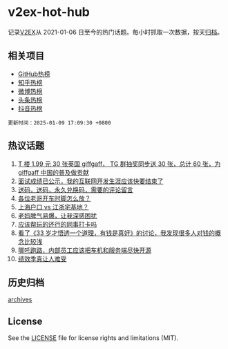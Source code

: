 # v2ex-hot-hub

 记录[V2EX](https://www.v2ex.com/)从 2021-01-06 日至今的热门话题。每小时抓取一次数据，按天[归档](archives)。
 
 ## 相关项目

- [GitHub热榜](https://github.com/snaildev/github-hot-hub)
- [知乎热榜](https://github.com/snaildev/zhihu-hot-hub)
- [微博热榜](https://github.com/snaildev/weibo-hot-hub)
- [头条热榜](https://github.com/snaildev/toutiao-hot-hub)
- [抖音热榜](https://github.com/snaildev/douyin-hot-hub)


 `更新时间：2025-01-09 17:09:30 +0800`

## 热议话题

1. [T 楼 1.99 元 30 张英国 giffgaff， TG 群抽奖同步送 30 张，总计 60 张，为 giffgaff 中国的普及做贡献](https://www.v2ex.com/t/1103737)
1. [面试成绩已公示，我的互联网开发生涯应该快要结束了](https://www.v2ex.com/t/1103807)
1. [送码，送码，永久兑换码，需要的评论留言](https://www.v2ex.com/t/1103712)
1. [各位老哥开车时脚怎么放？](https://www.v2ex.com/t/1103779)
1. [上海户口 vs 江浙宅基地？](https://www.v2ex.com/t/1103801)
1. [老妈脾气易爆，让我深感困扰](https://www.v2ex.com/t/1103758)
1. [应该帮玩的还行的同事打卡吗](https://www.v2ex.com/t/1103810)
1. [看了《33 岁才悟透一个道理，有钱是真好》的讨论，我发现很多人对钱的概念比较浅](https://www.v2ex.com/t/1103742)
1. [哪吒跑路，内部员工应该把车机和服务端尽快开源](https://www.v2ex.com/t/1103800)
1. [绩效季真让人难受](https://www.v2ex.com/t/1103762)

## 历史归档

[archives](archives)

## License

See the [LICENSE](LICENSE) file for license rights and limitations (MIT).
